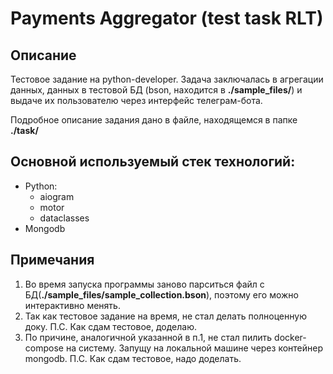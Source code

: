 # Payments Aggregator (test task RLT)

## Описание
Тестовое задание на python-developer. Задача заключалась в агрегации данных, данных в тестовой БД 
(bson, находится в **./sample_files/**) и выдаче их пользователю через интерфейс телеграм-бота.

Подробное описание задания дано в файле, находящемся в папке **./task/**


## Основной используемый стек технологий:

- Python:
  - aiogram
  - motor
  - dataclasses
- Mongodb


## Примечания
1) Во время запуска программы заново парситься файл с БД(**./sample_files/sample_collection.bson**), 
поэтому его можно интерактивно менять.
2) Так как тестовое задание на время, не стал делать полноценную доку.
П.С. Как сдам тестовое, доделаю.
3) По причине, аналогичной указанной в п.1, не стал пилить docker-compose на систему. 
Запущу на локальной машине через контейнер mongodb.
П.С. Как сдам тестовое, надо доделать.
